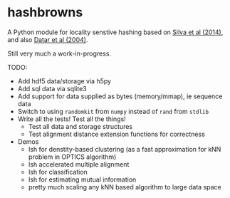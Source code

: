 # hashbrowns

A Python module for locality senstive hashing based on <a href="https://www.google.com/url?sa=t&rct=j&q=&esrc=s&source=web&cd=3&cad=rja&uact=8&ved=0ahUKEwjKx4W6spjVAhVLxVQKHZgmCqIQFggvMAI&url=http%3A%2F%2Feduardovalle.com%2Fwordpress%2Fwp-content%2Fuploads%2F2014%2F10%2Fsilva14sisapLargeScaleMetricLSH.pdf&usg=AFQjCNEzBzXg_F6lu0VWZ2sQI3x9lltrQQ">Silva et al (2014)</a>, and also <a href="https://graphics.stanford.edu/courses/cs468-06-fall/Papers/12%20lsh04.pdf">Datar et al (2004)</a>.

Still very much a work-in-progress. 

TODO:
* Add hdf5 data/storage via h5py
* Add sql data via sqlite3
* Add support for data supplied as bytes (memory/mmap), ie sequence data
* Switch to using `randomkit` from `numpy` instead of `rand` from `stdlib`
* Write all the tests! Test all the things!
  * Test all data and storage structures
  * Test alignment distance extension functions for correctness
* Demos
  * lsh for denstity-based clustering (as a fast approximation for kNN problem in OPTICS algorithm)
  * lsh accelerated multiple alignment
  * lsh for classification
  * lsh for estimating mutual information
  * pretty much scaling any kNN based algorithm to large data space

